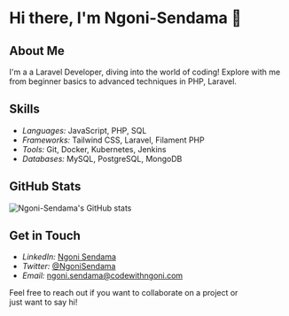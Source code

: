 
<!--
**Ngoni-Sendama/Ngoni-Sendama** is a ✨ _special_ ✨ repository because its `README.md` (this file) appears on your GitHub profile.

Here are some ideas to get you started:

- 🔭 I’m currently working on ...
- 🌱 I’m currently learning ...
- 👯 I’m looking to collaborate on ...
- 🤔 I’m looking for help with ...
- 💬 Ask me about ...
- 📫 How to reach me: ...
- 😄 Pronouns: ...
- ⚡ Fun fact: ...
-->
# Hi there, I'm Ngoni-Sendama 👋

## About Me
I'm a a Laravel Developer, diving into the world of coding! Explore with me from beginner basics to advanced techniques in PHP, Laravel.

## Skills
- *Languages:* JavaScript, PHP, SQL
- *Frameworks:* Tailwind CSS, Laravel, Filament PHP
- *Tools:* Git, Docker, Kubernetes, Jenkins
- *Databases:* MySQL, PostgreSQL, MongoDB
<!--
## Projects
### [Project Name](https://github.com/Ngoni-Sendama/project-name)
A brief description of what the project does and its main features.

### [Another Project](https://github.com/Ngoni-Sendama/another-project)
A brief description of what the project does and its main features.
-->
## GitHub Stats
![Ngoni-Sendama's GitHub stats](https://github-readme-stats.vercel.app/api?username=Ngoni-Sendama&show_icons=true&theme=radical)

## Get in Touch
- *LinkedIn:* [Ngoni Sendama](https://www.linkedin.com/in/ngonidzashe-sendama-641b38234/)
- *Twitter:* [@NgoniSendama]([https://twitter.com/CodeWithNgoni)
- *Email:* [ngoni.sendama@codewithngoni.com](mailto:ngonidzashesendama@gmail.com)

Feel free to reach out if you want to collaborate on a project or just want to say hi!

